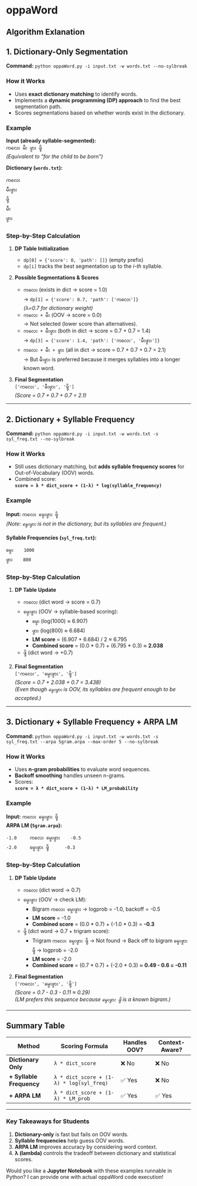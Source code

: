 # oppaWord
## Algorithm Exlanation

## **1. Dictionary-Only Segmentation**
**Command:** `python oppaWord.py -i input.txt -w words.txt --no-sylbreak`

### **How it Works**
- Uses **exact dictionary matching** to identify words.
- Implements a **dynamic programming (DP) approach** to find the best segmentation path.
- Scores segmentations based on whether words exist in the dictionary.

### **Example**
**Input (already syllable-segmented):**  
`ကလေး မီး ဖွား ဖို့`  
*(Equivalent to "for the child to be born")*

**Dictionary (`words.txt`):**  
```
ကလေး
မီးဖွား
ဖို့
မီး
ဖွား
```

### **Step-by-Step Calculation**
1. **DP Table Initialization**
   - `dp[0] = {'score': 0, 'path': []}` (empty prefix)
   - `dp[i]` tracks the best segmentation up to the *i-th* syllable.

2. **Possible Segmentations & Scores**
   - `ကလေး` (exists in dict → score = 1.0)  
     → `dp[1] = {'score': 0.7, 'path': ['ကလေး']}`  
     *(λ=0.7 for dictionary weight)*
   - `ကလေး + မီး` (OOV → score = 0.0)  
     → Not selected (lower score than alternatives).
   - `ကလေး + မီးဖွား` (both in dict → score = 0.7 + 0.7 = 1.4)  
     → `dp[3] = {'score': 1.4, 'path': ['ကလေး', 'မီးဖွား']}`
   - `ကလေး + မီး + ဖွား` (all in dict → score = 0.7 + 0.7 + 0.7 = 2.1)  
     → But `မီးဖွား` is preferred because it merges syllables into a longer known word.

3. **Final Segmentation**  
   `['ကလေး', 'မီးဖွား', 'ဖို့']`  
   *(Score = 0.7 + 0.7 + 0.7 = 2.1)*

---

## **2. Dictionary + Syllable Frequency**
**Command:** `python oppaWord.py -i input.txt -w words.txt -s syl_freq.txt --no-sylbreak`

### **How it Works**
- Still uses dictionary matching, but **adds syllable frequency scores** for Out-of-Vocabulary (OOV) words.
- Combined score:  
  **`score = λ * dict_score + (1-λ) * log(syllable_frequency)`**

### **Example**
**Input:** `ကလေး မွေးဖွား ဖို့`  
*(Note: `မွေးဖွား` is not in the dictionary, but its syllables are frequent.)*

**Syllable Frequencies (`syl_freq.txt`):**  
```
မွေး    1000
ဖွား    800
```

### **Step-by-Step Calculation**
1. **DP Table Update**
   - `ကလေး` (dict word → score = 0.7)
   - `မွေးဖွား` (OOV → syllable-based scoring):
     - `မွေး` (log(1000) ≈ 6.907)  
     - `ဖွား` (log(800) ≈ 6.684)  
     - **LM score** = (6.907 + 6.684) / 2 ≈ 6.795  
     - **Combined score** = (0.0 * 0.7) + (6.795 * 0.3) ≈ **2.038**
   - `ဖို့` (dict word → +0.7)

2. **Final Segmentation**  
   `['ကလေး', 'မွေးဖွား', 'ဖို့']`  
   *(Score = 0.7 + 2.038 + 0.7 = 3.438)*  
   *(Even though `မွေးဖွား` is OOV, its syllables are frequent enough to be accepted.)*

---

## **3. Dictionary + Syllable Frequency + ARPA LM**
**Command:** `python oppaWord.py -i input.txt -w words.txt -s syl_freq.txt --arpa 5gram.arpa --max-order 5 --no-sylbreak`

### **How it Works**
- Uses **n-gram probabilities** to evaluate word sequences.
- **Backoff smoothing** handles unseen n-grams.
- Scores:  
  **`score = λ * dict_score + (1-λ) * LM_probability`**

### **Example**
**Input:** `ကလေး မွေးဖွား ဖို့`  
**ARPA LM (`5gram.arpa`):**  
```
-1.0     ကလေး မွေးဖွား    -0.5
-2.0     မွေးဖွား ဖို့      -0.3
```

### **Step-by-Step Calculation**
1. **DP Table Update**
   - `ကလေး` (dict word → 0.7)
   - `မွေးဖွား` (OOV → check LM):
     - Bigram `ကလေး မွေးဖွား` → logprob = -1.0, backoff = -0.5  
     - **LM score** = -1.0  
     - **Combined score** = (0.0 * 0.7) + (-1.0 * 0.3) = **-0.3**
   - `ဖို့` (dict word → 0.7 + trigram score):
     - Trigram `ကလေး မွေးဖွား ဖို့` → Not found → Back off to bigram `မွေးဖွား ဖို့` → logprob = -2.0  
     - **LM score** = -2.0  
     - **Combined score** = (0.7 * 0.7) + (-2.0 * 0.3) ≈ **0.49 - 0.6 = -0.11**

2. **Final Segmentation**  
   `['ကလေး', 'မွေးဖွား', 'ဖို့']`  
   *(Score = 0.7 - 0.3 - 0.11 ≈ 0.29)*  
   *(LM prefers this sequence because `မွေးဖွား ဖို့` is a known bigram.)*

---

## **Summary Table**
| Method                     | Scoring Formula                          | Handles OOV? | Context-Aware? |
|----------------------------|------------------------------------------|--------------|----------------|
| **Dictionary Only**        | `λ * dict_score`                         | ❌ No        | ❌ No          |
| **+ Syllable Frequency**   | `λ * dict_score + (1-λ) * log(syl_freq)` | ✅ Yes       | ❌ No          |
| **+ ARPA LM**              | `λ * dict_score + (1-λ) * LM_prob`       | ✅ Yes       | ✅ Yes         |

---

### **Key Takeaways for Students**
1. **Dictionary-only** is fast but fails on OOV words.
2. **Syllable frequencies** help guess OOV words.
3. **ARPA LM** improves accuracy by considering word context.
4. **λ (lambda)** controls the tradeoff between dictionary and statistical scores.

Would you like a **Jupyter Notebook** with these examples runnable in Python? I can provide one with actual oppaWord code execution!
